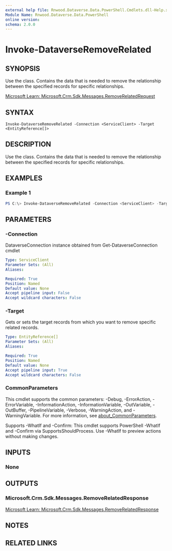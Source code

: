 ```yaml
---
external help file: Rnwood.Dataverse.Data.PowerShell.Cmdlets.dll-Help.xml
Module Name: Rnwood.Dataverse.Data.PowerShell
online version:
schema: 2.0.0
---
```


# Invoke-DataverseRemoveRelated

## SYNOPSIS
Use the class. Contains the data that is needed to remove the relationship between the specified records for specific relationships.

[Microsoft Learn: Microsoft.Crm.Sdk.Messages.RemoveRelatedRequest](https://learn.microsoft.com/dotnet/api/Microsoft.Crm.Sdk.Messages.RemoveRelatedRequest)

## SYNTAX

```
Invoke-DataverseRemoveRelated -Connection <ServiceClient> -Target <EntityReference[]>
```

## DESCRIPTION
Use the class. Contains the data that is needed to remove the relationship between the specified records for specific relationships.

## EXAMPLES

### Example 1
```powershell
PS C:\> Invoke-DataverseRemoveRelated -Connection <ServiceClient> -Target <EntityReference[]>
```

## PARAMETERS

### -Connection
DataverseConnection instance obtained from Get-DataverseConnection cmdlet

```yaml
Type: ServiceClient
Parameter Sets: (All)
Aliases:

Required: True
Position: Named
Default value: None
Accept pipeline input: False
Accept wildcard characters: False
```

### -Target
Gets or sets the target records from which you want to remove specific related records.

```yaml
Type: EntityReference[]
Parameter Sets: (All)
Aliases:

Required: True
Position: Named
Default value: None
Accept pipeline input: True
Accept wildcard characters: False
```

### CommonParameters
This cmdlet supports the common parameters: -Debug, -ErrorAction, -ErrorVariable, -InformationAction, -InformationVariable, -OutVariable, -OutBuffer, -PipelineVariable, -Verbose, -WarningAction, and -WarningVariable. For more information, see [about_CommonParameters](http://go.microsoft.com/fwlink/?LinkID=113216).

Supports -WhatIf and -Confirm: This cmdlet supports PowerShell -WhatIf and -Confirm via SupportsShouldProcess. Use -WhatIf to preview actions without making changes.

## INPUTS

### None
## OUTPUTS

### Microsoft.Crm.Sdk.Messages.RemoveRelatedResponse
[Microsoft Learn: Microsoft.Crm.Sdk.Messages.RemoveRelatedResponse](https://learn.microsoft.com/dotnet/api/Microsoft.Crm.Sdk.Messages.RemoveRelatedResponse)
## NOTES

## RELATED LINKS
